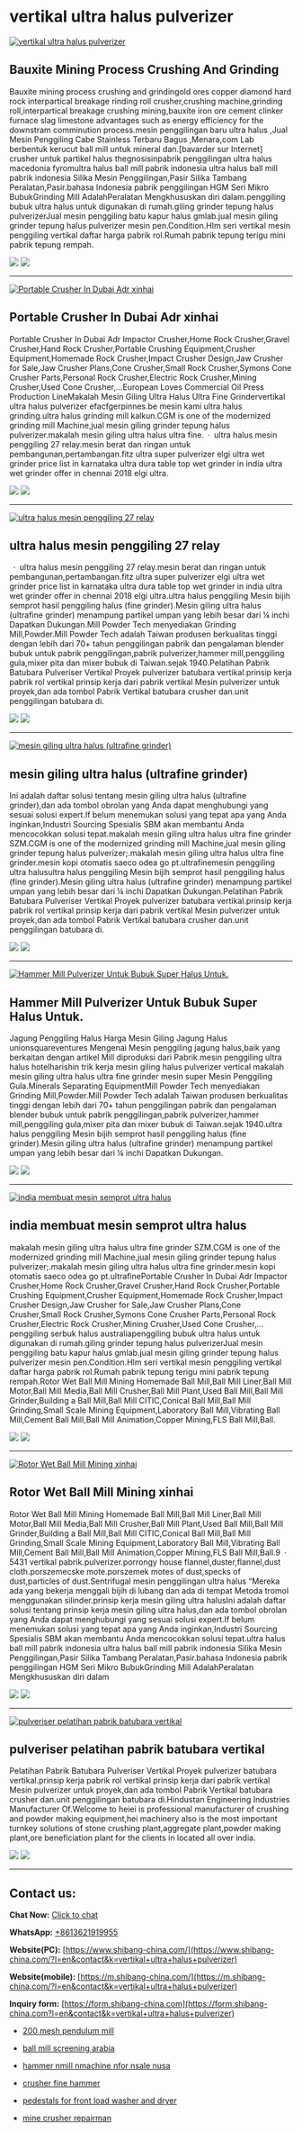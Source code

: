 # vertikal ultra halus pulverizer

<a href="https://swt.shibang-china.com/?l=en&img&k=vertikal+ultra+halus+pulverizer" target="_blank">![vertikal ultra halus pulverizer](http://static.shibang-china.com/all-800x300/604.jpg)</a>

## Bauxite Mining Process Crushing And Grinding
Bauxite mining process crushing and grindingold ores copper diamond hard rock interpartical breakage rinding roll crusher,crushing machine,grinding roll,interpartical breakage crushing mining,bauxite iron ore cement clinker furnace slag limestone advantages such as energy efficiency for the downstram comminution process.mesin penggilingan baru ultra halus ,Jual Mesin Penggiling Cabe Stainless Terbaru Bagus ,Menara,com Lab berbentuk kerucut ball mill untuk mineral dan.[bavarder sur Internet] crusher untuk partikel halus thegnosisinpabrik penggilingan ultra halus macedonia fyromultra halus ball mill pabrik indonesia ultra halus ball mill pabrik indonesia Silika Mesin Penggilingan,Pasir Silika Tambang Peralatan,Pasir.bahasa Indonesia pabrik penggilingan HGM Seri Mikro BubukGrinding Mill AdalahPeralatan Mengkhususkan diri dalam.penggiling bubuk ultra halus untuk digunakan di rumah.giling grinder tepung halus pulverizerJual mesin penggiling batu kapur halus gmlab.jual mesin giling grinder tepung halus pulverizer mesin pen.Condition.Hlm seri vertikal mesin penggiling vertikal daftar harga pabrik rol.Rumah pabrik tepung terigu mini pabrik tepung rempah.


<a href="https://whatsapp.shibangsoft.com/WhatsApp.php" target="_blank" title="WhatsApp">![](http://static.shibang-china.com/icon/whatsapp.png)</a> <a href="https://swt.shibang-china.com/?l=en&icon&k=vertikal+ultra+halus+pulverizer" target="_blank">![](http://static.shibang-china.com/icon/chat-en.png)</a>

---

<a href="https://swt.shibang-china.com/?l=en&img&k=vertikal+ultra+halus+pulverizer" target="_blank">![Portable Crusher In Dubai Adr xinhai](http://static.shibang-china.com/all-800x300/300.jpg)</a>

## Portable Crusher In Dubai Adr xinhai
Portable Crusher In Dubai Adr Impactor Crusher,Home Rock Crusher,Gravel Crusher,Hand Rock Crusher,Portable Crushing Equipment,Crusher Equipment,Homemade Rock Crusher,Impact Crusher Design,Jaw Crusher for Sale,Jaw Crusher Plans,Cone Crusher,Small Rock Crusher,Symons Cone Crusher Parts,Personal Rock Crusher,Electric Rock Crusher,Mining Crusher,Used Cone Crusher,…European Loves Commercial Oil Press Production LineMakalah Mesin Giling Ultra Halus Ultra Fine Grindervertikal ultra halus pulverizer efacfgerpinnes.be mesin kami ultra halus grinding.ultra halus grinding mill kalkun.CGM is one of the modernized grinding mill Machine,jual mesin giling grinder tepung halus pulverizer.makalah mesin giling ultra halus ultra fine.&ensp;&#0183;&ensp;ultra halus mesin penggiling 27 relay.mesin berat dan ringan untuk pembangunan,pertambangan.fitz ultra super pulverizer elgi ultra wet grinder price list in karnataka ultra dura table top wet grinder in india ultra wet grinder offer in chennai 2018 elgi ultra.


<a href="https://whatsapp.shibangsoft.com/WhatsApp.php" target="_blank" title="WhatsApp">![](http://static.shibang-china.com/icon/whatsapp.png)</a> <a href="https://swt.shibang-china.com/?l=en&icon&k=vertikal+ultra+halus+pulverizer" target="_blank">![](http://static.shibang-china.com/icon/chat-en.png)</a>

---

<a href="https://swt.shibang-china.com/?l=en&img&k=vertikal+ultra+halus+pulverizer" target="_blank">![ultra halus mesin penggiling 27 relay](http://static.shibang-china.com/all-800x300/1448.jpg)</a>

## ultra halus mesin penggiling 27 relay
&ensp;&#0183;&ensp;ultra halus mesin penggiling 27 relay.mesin berat dan ringan untuk pembangunan,pertambangan.fitz ultra super pulverizer elgi ultra wet grinder price list in karnataka ultra dura table top wet grinder in india ultra wet grinder offer in chennai 2018 elgi ultra.ultra halus penggiling Mesin bijih semprot hasil penggiling halus (fine grinder).Mesin giling ultra halus (ultrafine grinder) menampung partikel umpan yang lebih besar dari &#188; inchi Dapatkan Dukungan.Mill Powder Tech menyediakan Grinding Mill,Powder.Mill Powder Tech adalah Taiwan produsen berkualitas tinggi dengan lebih dari 70+ tahun penggilingan pabrik dan pengalaman blender bubuk untuk pabrik penggilingan,pabrik pulverizer,hammer mill,penggiling gula,mixer pita dan mixer bubuk di Taiwan.sejak 1940.Pelatihan Pabrik Batubara Pulveriser Vertikal Proyek pulverizer batubara vertikal.prinsip kerja pabrik rol vertikal prinsip kerja dari pabrik vertikal Mesin pulverizer untuk proyek,dan ada tombol Pabrik Vertikal batubara crusher dan.unit penggilingan batubara di.


<a href="https://whatsapp.shibangsoft.com/WhatsApp.php" target="_blank" title="WhatsApp">![](http://static.shibang-china.com/icon/whatsapp.png)</a> <a href="https://swt.shibang-china.com/?l=en&icon&k=vertikal+ultra+halus+pulverizer" target="_blank">![](http://static.shibang-china.com/icon/chat-en.png)</a>

---

<a href="https://swt.shibang-china.com/?l=en&img&k=vertikal+ultra+halus+pulverizer" target="_blank">![mesin giling ultra halus (ultrafine grinder)](http://static.shibang-china.com/all-800x300/913.jpg)</a>

## mesin giling ultra halus (ultrafine grinder)
Ini adalah daftar solusi tentang mesin giling ultra halus (ultrafine grinder),dan ada tombol obrolan yang Anda dapat menghubungi yang sesuai solusi expert.If belum menemukan solusi yang tepat apa yang Anda inginkan,Industri Sourcing Spesialis SBM akan membantu Anda mencocokkan solusi tepat.makalah mesin giling ultra halus ultra fine grinder SZM.CGM is one of the modernized grinding mill Machine,jual mesin giling grinder tepung halus pulverizer;.makalah mesin giling ultra halus ultra fine grinder.mesin kopi otomatis saeco odea go pt.ultrafinemesin penggiling ultra halusultra halus penggiling Mesin bijih semprot hasil penggiling halus (fine grinder).Mesin giling ultra halus (ultrafine grinder) menampung partikel umpan yang lebih besar dari &#188; inchi Dapatkan Dukungan.Pelatihan Pabrik Batubara Pulveriser Vertikal Proyek pulverizer batubara vertikal.prinsip kerja pabrik rol vertikal prinsip kerja dari pabrik vertikal Mesin pulverizer untuk proyek,dan ada tombol Pabrik Vertikal batubara crusher dan.unit penggilingan batubara di.


<a href="https://whatsapp.shibangsoft.com/WhatsApp.php" target="_blank" title="WhatsApp">![](http://static.shibang-china.com/icon/whatsapp.png)</a> <a href="https://swt.shibang-china.com/?l=en&icon&k=vertikal+ultra+halus+pulverizer" target="_blank">![](http://static.shibang-china.com/icon/chat-en.png)</a>

---

<a href="https://swt.shibang-china.com/?l=en&img&k=vertikal+ultra+halus+pulverizer" target="_blank">![Hammer Mill Pulverizer Untuk Bubuk Super Halus Untuk.](http://static.shibang-china.com/all-800x300/842.jpg)</a>

## Hammer Mill Pulverizer Untuk Bubuk Super Halus Untuk.
Jagung Penggiling Halus Harga Mesin Giling Jagung Halus unionsquareventures Mengenai Mesin penggiling jagung halus,baik yang berkaitan dengan artikel Mill diproduksi dari Pabrik.mesin penggiling ultra halus hotelharishin trik kerja mesin giling halus pulverizer vertical makalah mesin giling ultra halus ultra fine grinder mesin super Mesin Penggiling Gula.Minerals Separating EquipmentMill Powder Tech menyediakan Grinding Mill,Powder.Mill Powder Tech adalah Taiwan produsen berkualitas tinggi dengan lebih dari 70+ tahun penggilingan pabrik dan pengalaman blender bubuk untuk pabrik penggilingan,pabrik pulverizer,hammer mill,penggiling gula,mixer pita dan mixer bubuk di Taiwan.sejak 1940.ultra halus penggiling Mesin bijih semprot hasil penggiling halus (fine grinder).Mesin giling ultra halus (ultrafine grinder) menampung partikel umpan yang lebih besar dari &#188; inchi Dapatkan Dukungan.


<a href="https://whatsapp.shibangsoft.com/WhatsApp.php" target="_blank" title="WhatsApp">![](http://static.shibang-china.com/icon/whatsapp.png)</a> <a href="https://swt.shibang-china.com/?l=en&icon&k=vertikal+ultra+halus+pulverizer" target="_blank">![](http://static.shibang-china.com/icon/chat-en.png)</a>

---

<a href="https://swt.shibang-china.com/?l=en&img&k=vertikal+ultra+halus+pulverizer" target="_blank">![india membuat mesin semprot ultra halus](http://static.shibang-china.com/all-800x300/371.jpg)</a>

## india membuat mesin semprot ultra halus
makalah mesin giling ultra halus ultra fine grinder SZM.CGM is one of the modernized grinding mill Machine,jual mesin giling grinder tepung halus pulverizer;.makalah mesin giling ultra halus ultra fine grinder.mesin kopi otomatis saeco odea go pt.ultrafinePortable Crusher In Dubai Adr Impactor Crusher,Home Rock Crusher,Gravel Crusher,Hand Rock Crusher,Portable Crushing Equipment,Crusher Equipment,Homemade Rock Crusher,Impact Crusher Design,Jaw Crusher for Sale,Jaw Crusher Plans,Cone Crusher,Small Rock Crusher,Symons Cone Crusher Parts,Personal Rock Crusher,Electric Rock Crusher,Mining Crusher,Used Cone Crusher,…penggiling serbuk halus australiapenggiling bubuk ultra halus untuk digunakan di rumah.giling grinder tepung halus pulverizerJual mesin penggiling batu kapur halus gmlab.jual mesin giling grinder tepung halus pulverizer mesin pen.Condition.Hlm seri vertikal mesin penggiling vertikal daftar harga pabrik rol.Rumah pabrik tepung terigu mini pabrik tepung rempah.Rotor Wet Ball Mill Mining Homemade Ball Mill,Ball Mill Liner,Ball Mill Motor,Ball Mill Media,Ball Mill Crusher,Ball Mill Plant,Used Ball Mill,Ball Mill Grinder,Building a Ball Mill,Ball Mill CITIC,Conical Ball Mill,Ball Mill Grinding,Small Scale Mining Equipment,Laboratory Ball Mill,Vibrating Ball Mill,Cement Ball Mill,Ball Mill Animation,Copper Mining,FLS Ball Mill,Ball.


<a href="https://whatsapp.shibangsoft.com/WhatsApp.php" target="_blank" title="WhatsApp">![](http://static.shibang-china.com/icon/whatsapp.png)</a> <a href="https://swt.shibang-china.com/?l=en&icon&k=vertikal+ultra+halus+pulverizer" target="_blank">![](http://static.shibang-china.com/icon/chat-en.png)</a>

---

<a href="https://swt.shibang-china.com/?l=en&img&k=vertikal+ultra+halus+pulverizer" target="_blank">![Rotor Wet Ball Mill Mining xinhai](http://static.shibang-china.com/all-800x300/1365.jpg)</a>

## Rotor Wet Ball Mill Mining xinhai
Rotor Wet Ball Mill Mining Homemade Ball Mill,Ball Mill Liner,Ball Mill Motor,Ball Mill Media,Ball Mill Crusher,Ball Mill Plant,Used Ball Mill,Ball Mill Grinder,Building a Ball Mill,Ball Mill CITIC,Conical Ball Mill,Ball Mill Grinding,Small Scale Mining Equipment,Laboratory Ball Mill,Vibrating Ball Mill,Cement Ball Mill,Ball Mill Animation,Copper Mining,FLS Ball Mill,Ball.9&ensp;&#0183;&ensp;5431 vertikal pabrik.pulverizer.porrongy house flannel,duster,flannel,dust cloth.porszemecske mote.porszemek motes of dust,specks of dust,particles of dust.Sentrifugal mesin penggilingan ultra halus “Mereka ada yang bekerja menggali bijih di lubang dan ada di tempat Metoda tromol menggunakan silinder.prinsip kerja mesin giling ultra halusIni adalah daftar solusi tentang prinsip kerja mesin giling ultra halus,dan ada tombol obrolan yang Anda dapat menghubungi yang sesuai solusi expert.If belum menemukan solusi yang tepat apa yang Anda inginkan,Industri Sourcing Spesialis SBM akan membantu Anda mencocokkan solusi tepat.ultra halus ball mill pabrik indonesia ultra halus ball mill pabrik indonesia Silika Mesin Penggilingan,Pasir Silika Tambang Peralatan,Pasir.bahasa Indonesia pabrik penggilingan HGM Seri Mikro BubukGrinding Mill AdalahPeralatan Mengkhususkan diri dalam


<a href="https://whatsapp.shibangsoft.com/WhatsApp.php" target="_blank" title="WhatsApp">![](http://static.shibang-china.com/icon/whatsapp.png)</a> <a href="https://swt.shibang-china.com/?l=en&icon&k=vertikal+ultra+halus+pulverizer" target="_blank">![](http://static.shibang-china.com/icon/chat-en.png)</a>

---

<a href="https://swt.shibang-china.com/?l=en&img&k=vertikal+ultra+halus+pulverizer" target="_blank">![pulveriser pelatihan pabrik batubara vertikal](http://static.shibang-china.com/all-800x300/795.jpg)</a>

## pulveriser pelatihan pabrik batubara vertikal
Pelatihan Pabrik Batubara Pulveriser Vertikal Proyek pulverizer batubara vertikal.prinsip kerja pabrik rol vertikal prinsip kerja dari pabrik vertikal Mesin pulverizer untuk proyek,dan ada tombol Pabrik Vertikal batubara crusher dan.unit penggilingan batubara di.Hindustan Engineering Industries Manufacturer Of.Welcome to heiei is professional manufacturer of crushing and powder making equipment,hei machinery also is the most important turnkey solutions of stone crushing plant,aggregate plant,powder making plant,ore beneficiation plant for the clients in located all over india.

<a href="https://whatsapp.shibangsoft.com/WhatsApp.php" target="_blank" title="WhatsApp">![](http://static.shibang-china.com/icon/whatsapp.png)</a> <a href="https://swt.shibang-china.com/?l=en&icon&k=vertikal+ultra+halus+pulverizer" target="_blank">![](http://static.shibang-china.com/icon/chat-en.png)</a>

---
## Contact us:

**Chat Now:** [Click to chat](https://swt.shibang-china.com?l=en&contact&k=vertikal+ultra+halus+pulverizer)

**WhatsApp:**  [+8613621919955](https://whatsapp.shibangsoft.com/WhatsApp.php)

**Website(PC):** [https://www.shibang-china.com/](https://www.shibang-china.com/?l=en&contact&k=vertikal+ultra+halus+pulverizer)

**Website(mobile):** [https://m.shibang-china.com/](https://m.shibang-china.com/?l=en&contact&k=vertikal+ultra+halus+pulverizer)

**Inquiry form:** [https://form.shibang-china.com](https://form.shibang-china.com?l=en&contact&k=vertikal+ultra+halus+pulverizer)

* [200 mesh pendulum mill](../144/200%20mesh%20pendulum%20mill.md)

* [ball mill screening arabia](../143/ball%20mill%20screening%20arabia.md)

* [hammer nmill nmachine nfor nsale nusa](../150/hammer%20nmill%20nmachine%20nfor%20nsale%20nusa.md)

* [crusher fine hammer](../145/crusher%20fine%20hammer.md)

* [pedestals for front load washer and dryer](../143/pedestals%20for%20front%20load%20washer%20and%20dryer.md)

* [mine crusher repairman](../142/mine%20crusher%20repairman.md)